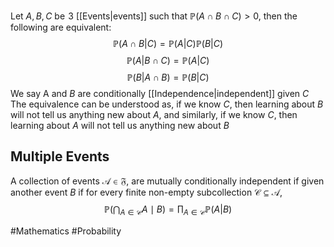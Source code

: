Let $A,B,C$ be $\hspace{0pt}3$ [[Events|events]] such that $\mathbb{P}(A\cap B\cap C)>0$, then the following are equivalent:
$$
\mathbb{P}(A\cap B|C)=\mathbb{P}(A|C)\mathbb{P}(B|C)
$$
$$
 \mathbb{P}(A|B\cap C)=\mathbb{P}(A|C)
$$
$$
 \mathbb{P}(B|A\cap B)=\mathbb{P}(B|C)
$$
We say A and $B$ are conditionally [[Independence|independent]] given $C$
The equivalence can be understood as, if we know $C$, then learning about $B$ will not tell us anything new about $A$, and similarly, if we know $C$, then learning about $A$ will not tell us anything new about $B$
## Multiple Events
A collection of events $\mathcal{A}\in\mathfrak{F}$, are mutually conditionally independent if given another event $B$ if for every finite non-empty subcollection $\mathcal{C}\subseteq \mathcal{A}$,
$$
\mathbb{P}\left( \bigcap_{A\in \mathcal{C}}A\mid B \right)=\prod_{A\in \mathcal{C}}\mathbb{P}(A|B)
$$


#Mathematics #Probability 